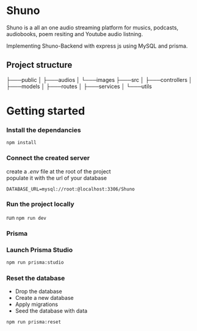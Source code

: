 # Shuno

Shuno is a all an one audio streaming platform for musics, podcasts, audiobooks, poem resiting and Youtube audio listning.

Implementing Shuno-Backend with express js using MySQL and prisma.

## Project structure

├───public
│   ├───audios
│   └───images
├───src
│   ├───controllers
│   ├───models
│   ├───routes
│   ├───services
│   └───utils


# Getting started

### Install the dependancies

```
npm install
```


### Connect the created server

create a _.env_ file at the root of the project  
populate it with the url of your database

```
DATABASE_URL=mysql://root:@localhost:3306/Shuno
```


### Run the project locally

run `npm run dev`

### Prisma
### Launch Prisma Studio

```bash
npm run prisma:studio
```

### Reset the database

- Drop the database
- Create a new database
- Apply migrations
- Seed the database with data

```bash
npm run prisma:reset
```

